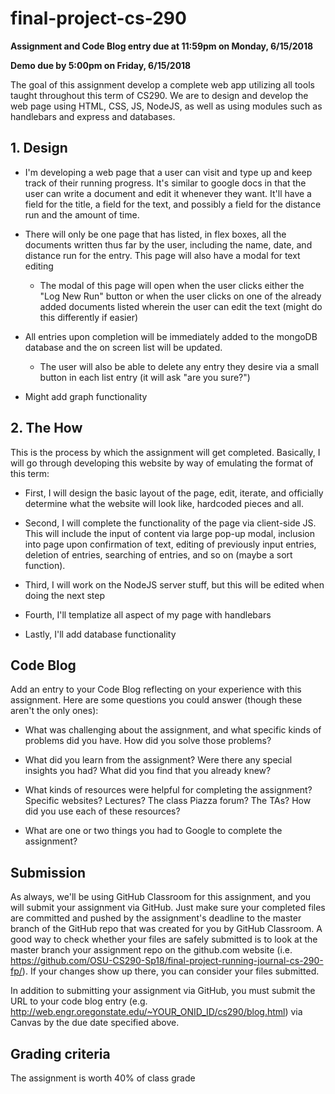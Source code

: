 # final-project-cs-290
**Assignment and Code Blog entry due at 11:59pm on Monday, 6/15/2018**

**Demo due by 5:00pm on Friday, 6/15/2018**

The goal of this assignment develop a complete web app utilizing all tools taught throughout this term of CS290. We are to design and develop the web page using HTML, CSS, JS, NodeJS, as well as using modules such as handlebars and express and databases.

## 1. Design

  * I'm developing a web page that a user can visit and type up and keep track of their running progress. It's similar to google docs in that the user can write a document and edit it whenever they want. It'll have a field for the title, a field for the text, and possibly a field for the distance run and the amount of time.

  * There will only be one page that has listed, in flex boxes, all the documents written thus far by the user, including the name, date, and distance run for the entry. This page will also have a modal for text editing
    * The modal of this page will open when the user clicks either the "Log New Run" button or when the user clicks on one of the already added documents listed wherein the user can edit the text (might do this differently if easier)

  * All entries upon completion will be immediately added to the mongoDB database and the on screen list will be updated.
    * The user will also be able to delete any entry they desire via a small button in each list entry (it will ask "are you sure?")

  * Might add graph functionality

## 2. The How

This is the process by which the assignment will get completed. Basically, I will go through developing this website by way of emulating the format of this term:

  * First, I will design the basic layout of the page, edit, iterate, and officially determine what the website will look like, hardcoded pieces and all.

  * Second, I will complete the functionality of the page via client-side JS. This will include the input of content via large pop-up modal, inclusion into page upon confirmation of text, editing of previously input entries, deletion of entries, searching of entries, and so on (maybe a sort function).

  * Third, I will work on the NodeJS server stuff, but this will be edited when doing the next step

  * Fourth, I'll templatize all aspect of my page with handlebars

  * Lastly, I'll add database functionality





## Code Blog

Add an entry to your Code Blog reflecting on your experience with this assignment.  Here are some questions you could answer (though these aren't the only ones):

  * What was challenging about the assignment, and what specific kinds of problems did you have.  How did you solve those problems?

  * What did you learn from the assignment?  Were there any special insights you had?  What did you find that you already knew?

  * What kinds of resources were helpful for completing the assignment?  Specific websites?  Lectures?  The class Piazza forum?  The TAs?  How did you use each of these resources?

  * What are one or two things you had to Google to complete the assignment?

## Submission

As always, we'll be using GitHub Classroom for this assignment, and you will submit your assignment via GitHub.  Just make sure your completed files are committed and pushed by the assignment's deadline to the master branch of the GitHub repo that was created for you by GitHub Classroom.  A good way to check whether your files are safely submitted is to look at the master branch your assignment repo on the github.com website (i.e. https://github.com/OSU-CS290-Sp18/final-project-running-journal-cs-290-fp/). If your changes show up there, you can consider your files submitted.

In addition to submitting your assignment via GitHub, you must submit the URL to your code blog entry (e.g. http://web.engr.oregonstate.edu/~YOUR_ONID_ID/cs290/blog.html) via Canvas by the due date specified above.

## Grading criteria

The assignment is worth 40% of class grade
